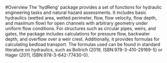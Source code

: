 #Overview
The 'hydReng' package provides a set of functions for hydraulic engineering tasks and natural hazard assessments. It includes basic hydraulics (wetted area, wetted perimeter, flow, flow velocity, flow depth, and maximum flow) for open channels with arbitrary geometry under uniform flow conditions. For structures such as circular pipes, weirs, and gates, the package includes calculations for pressure flow, backwater depth, and overflow over a weir crest. Additionally, it provides formulas for calculating bedload transport. The formulas used can be found in standard literature on hydraulics, such as Bollrich (2019, ISBN:978-3-410-29169-5) or Hager (2011, ISBN:978-3-642-77430-0).
